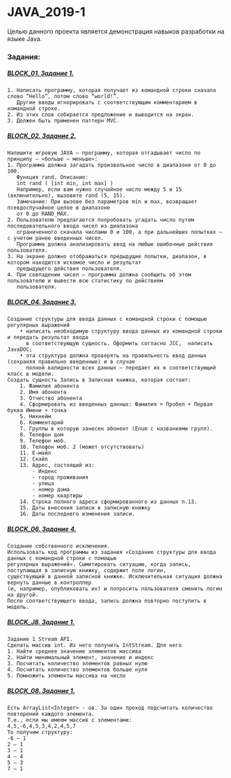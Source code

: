 # JAVA_2019-1
Целью данного проекта является демонстрация навыков разработки на языке Java.

### Задания:

##### [BLOCK_01. Задание 1.](https://github.com/AlSidorenko/JAVA_2019-1/tree/master/src/main/java/ua/block01/task01)
    1. Написать программу, которая получает из командной строки сначала слово “Hello”, потом слово “world!”. 
       Другие вводы игнорировать с соответствующим комментарием в командной строке. 
    2. Из этих слов собирается предложение и выводится на экран.
    3. Должен быть применен паттерн MVC.
    
##### [BLOCK_02. Задание 2.](https://github.com/AlSidorenko/JAVA_2019-1/tree/master/src/main/java/ua/block02/task02/game)
    Напишите игровую JAVA – программу, которая отгадывает число по принципу – «больше – меньше»:
    1. Программа должна загадать произвольное число в диапазоне от 0 до 100. 
       Функция rand. Описание:
       int rand ( [int min, int max] )
       Например, если вам нужно случайное число между 5 и 15 (включительно), вызовите rand (5, 15).
       Замечание: При вызове без параметров min и max, возвращает псевдослучайное целое в диапазоне 
       от 0 до RAND_MAX. 
    2. Пользователю предлагается попробовать угадать число путем последовательного ввода чисел из диапазона 
       ограниченного сначала числами 0 и 100, а при дальнейших попытках – с учетом ранее введенных чисел. 
       Программа должна анализировать ввод на любые ошибочные действия пользователя.
    3. На экране должно отображаться предыдущие попытки, диапазон, в котором находится искомое число и результат 
       предыдущего действия пользователя.
    4. При совпадении чисел – программа должна сообщить об этом пользователю и вывести всю статистику по действиям 
       пользователя.
       
##### [BLOCK_04. Задание 3.]()
    Создание структуры для ввода данных с командной строки с помощью регулярных выражений 
        • написать необходимую структуру ввода данных из командной строки и передать результат ввода 
          в соответствующую сущность. Оформить согласно JCC,  написать JavaDOC;
        • эта структура должна проверять на правильность ввод данных (сохраняя правильно введенные) и в случае 
          полной валидности всех данных – передает их в соответствующий класс в модели.
    Создать сущность Запись в Записная книжка, которая состоит:
        1. Фамилия абонента 
        2. Имя абонента
        3. Отчество абонента
        4. Сформировать из введенных данных: Фамилия + Пробел + Первая буква Имени + точка
        5. Никнейм 
        6. Комментарий 
        7. Группы в которую занесен абонент (Enum с названиями групп).
        8. Телефон дом
        9. Телефон моб.
        10. Телефон моб. 2 (может отсутствовать)
        11. Е-майл
        12. Скайп
        13. Адрес, состоящий из:
            - Индекс
            - город проживания
            - улица
            - номер дома
            - номер квартиры
        14. Строка полного адреса сформированного из данных п.13.
        15. Даты внесения записи в записную книжку
        16. Даты последнего изменения записи.
        
##### [BLOCK_06. Задание 4.]()
    Создание собственного исключения.
    Использовать код программы из задания «Создание структуры для ввода данных с командной строки с помощью 
    регулярных выражений». Сымитировать ситуацию, когда запись, поступающая в записную книжку, содержит поле логин,  
    существующий в данной записной книжке. Исключительная ситуация должна вернуть данные в контроллер 
    (и, например, опубликовать их) и попросить пользователя сменить логин на другой. 
    После соответствующего ввода, запись должна повторно поступить в модель.
    
##### [BLOCK_J8. Задание 1.](https://github.com/AlSidorenko/JAVA_2019-1/tree/master/src/main/java/ua/blockj08/task05_stream)
    Задание 1 Stream API.
    Сделать массив int. Из него получить IntStream. Для него 
    1. Найти среднее значение элементов массива
    2. Найти минимальный элемент, значение и индекс
    3. Посчитать количество элементов равных нулю
    4. Посчитать количество элементов больше нуля
    5. Помножить элементы массива на число
    
##### [BLOCK_08. Задание 1.](https://github.com/AlSidorenko/JAVA_2019-1/commit/e9a7ab871b239405fcaaec980d22e968935af19b)
    Есть ArrayList<Integer> - ов. За один проход подсчитать количество повторений каждого элемента.
    Т.е., если мы имеем массив с элементами:
    4,5,-6,4,5,3,4,2,4,5,7
    То получим структуру:
    -6 – 1
    2 – 1
    3 – 1
    4 – 4
    5 – 3
    7 – 1